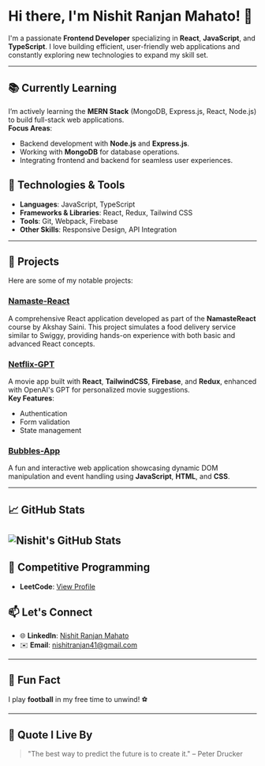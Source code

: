 # Hi there, I'm Nishit Ranjan Mahato! 👋

I'm a passionate **Frontend Developer** specializing in **React**, **JavaScript**, and **TypeScript**. I love building efficient, user-friendly web applications and constantly exploring new technologies to expand my skill set.

---
## 📚 Currently Learning
I’m actively learning the **MERN Stack** (MongoDB, Express.js, React, Node.js) to build full-stack web applications.  
**Focus Areas**:
- Backend development with **Node.js** and **Express.js**.
- Working with **MongoDB** for database operations.
- Integrating frontend and backend for seamless user experiences.

## 🔧 Technologies & Tools
- **Languages**: JavaScript, TypeScript  
- **Frameworks & Libraries**: React, Redux, Tailwind CSS  
- **Tools**: Git, Webpack, Firebase  
- **Other Skills**: Responsive Design, API Integration  

---

## 🚀 Projects
Here are some of my notable projects:

### [Namaste-React](https://github.com/Nishit41/Namaste-React)
A comprehensive React application developed as part of the **NamasteReact** course by Akshay Saini. This project simulates a food delivery service similar to Swiggy, providing hands-on experience with both basic and advanced React concepts.

### [Netflix-GPT](https://github.com/Nishit41/Netflix-GPT)
A movie app built with **React**, **TailwindCSS**, **Firebase**, and **Redux**, enhanced with OpenAI's GPT for personalized movie suggestions.  
**Key Features**:
- Authentication
- Form validation
- State management

### [Bubbles-App](https://github.com/Nishit41/Bubbles-App)
A fun and interactive web application showcasing dynamic DOM manipulation and event handling using **JavaScript**, **HTML**, and **CSS**.

---

## 📈 GitHub Stats
![Nishit's GitHub Stats](https://github-readme-stats.vercel.app/api?username=Nishit41&show_icons=true&theme=radical)
---

## 🎯 Competitive Programming
- **LeetCode**: [View Profile](https://leetcode.com/u/69X4G5bXGw/)

## 📫 Let's Connect
- 🌐 **LinkedIn**: [Nishit Ranjan Mahato](https://www.linkedin.com/in/nishit-ranjan/)  
- ✉️ **Email**: [nishitranjan41@gmail.com](mailto:nishitranjan41@gmail.com)

---

## 🌟 Fun Fact
I play **football** in my free time to unwind! ⚽

---

## 📝 Quote I Live By
> "The best way to predict the future is to create it." – Peter Drucker
